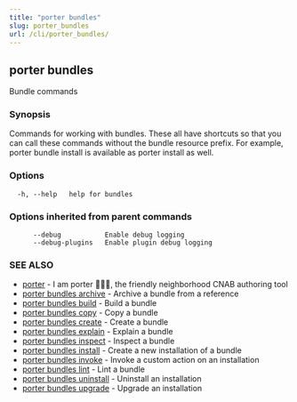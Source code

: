 ```yaml
---
title: "porter bundles"
slug: porter_bundles
url: /cli/porter_bundles/
---
```

## porter bundles

Bundle commands

### Synopsis

Commands for working with bundles. These all have shortcuts so that you can call these commands without the bundle resource prefix. For example, porter bundle install is available as porter install as well.

### Options

```
  -h, --help   help for bundles
```

### Options inherited from parent commands

```
      --debug           Enable debug logging
      --debug-plugins   Enable plugin debug logging
```

### SEE ALSO

* [porter](/cli/porter/)	 - I am porter 👩🏽‍✈️, the friendly neighborhood CNAB authoring tool
* [porter bundles archive](/cli/porter_bundles_archive/)	 - Archive a bundle from a reference
* [porter bundles build](/cli/porter_bundles_build/)	 - Build a bundle
* [porter bundles copy](/cli/porter_bundles_copy/)	 - Copy a bundle
* [porter bundles create](/cli/porter_bundles_create/)	 - Create a bundle
* [porter bundles explain](/cli/porter_bundles_explain/)	 - Explain a bundle
* [porter bundles inspect](/cli/porter_bundles_inspect/)	 - Inspect a bundle
* [porter bundles install](/cli/porter_bundles_install/)	 - Create a new installation of a bundle
* [porter bundles invoke](/cli/porter_bundles_invoke/)	 - Invoke a custom action on an installation
* [porter bundles lint](/cli/porter_bundles_lint/)	 - Lint a bundle
* [porter bundles uninstall](/cli/porter_bundles_uninstall/)	 - Uninstall an installation
* [porter bundles upgrade](/cli/porter_bundles_upgrade/)	 - Upgrade an installation

